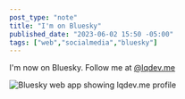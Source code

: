 ```yaml
---
post_type: "note" 
title: "I'm on Bluesky"
published_date: "2023-06-02 15:50 -05:00"
tags: ["web","socialmedia","bluesky"]
---
```


I'm now on Bluesky. Follow me at [@lqdev.me](https://bsky.app/profile/lqdev.me)

![Bluesky web app showing lqdev.me profile](/api/files/images/bsky-profile.png)